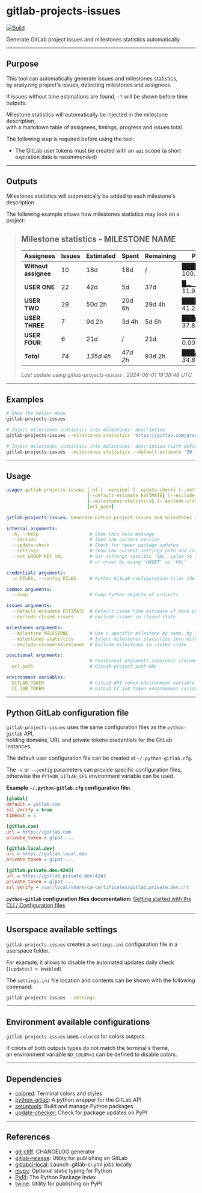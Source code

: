 # gitlab-projects-issues

<!-- markdownlint-disable no-inline-html -->

[![Build](https://gitlab.com/AdrianDC/gitlab-projects-issues/badges/main/pipeline.svg)](https://gitlab.com/AdrianDC/gitlab-projects-issues/-/commits/main/)

Generate GitLab project issues and milestones statistics automatically

---

## Purpose

This tool can automatically generate issues and milestones statistics,  
by analyzing project's issues, detecting milestones and assignees.

If issues without time estimations are found, `~?` will be shown before time outputs.

Milestone statistics will automatically be injected in the milestone description,  
with a markdown table of assignees, timings, progress and issues total.

The following step is required before using the tool:

- The GitLab user tokens must be created with an `api` scope (a short expiration date is recommended)

---

## Outputs

Milestones statistics will automatically be added to each milestone's description.

The following example shows how milestones statistics may look on a project:

> ## Milestone statistics - MILESTONE NAME
>
> | Assignees | Issues | Estimated | Spent | Remaining | Progress |
> |-----------|--------|-----------|-------|-----------|----------|
> | **Without assignee** | 10 | 18d | 18d | / | ██████████ 100.00% |
> | **USER ONE** | 22 | 42d | 5d | 37d | █▂▁▁▁▁▁▁▁▁ 11.90% |
> | **USER TWO** | 29 | 50d 2h | 20d 6h | 29d 4h | ████▂▁▁▁▁▁ 41.29% |
> | **USER THREE** | 7 | 9d 2h | 3d 4h | 5d 6h | ███▅▁▁▁▁▁▁ 37.84% |
> | **USER FOUR** | 6 | 21d | / | 21d | ▁▁▁▁▁▁▁▁▁▁ 0.00% |
> | _**Total**_ | _74_ | _135d 4h_ | _47d 2h_ | 93d 2h | _███▄▁▁▁▁▁▁ 34.87%_ |
>
> _Last update using gitlab-projects-issues : 2024-06-01 19:38:48 UTC_

---

## Examples

<!-- prettier-ignore-start -->

```bash
# Show the helper menu
gitlab-projects-issues

# Inject milestones statistics into milestones' description
gitlab-projects-issues --milestones-statistics 'https://gitlab.com/group/project'

# Inject milestones statistics into milestones' description (with default 20h time per unestimated issues)
gitlab-projects-issues --milestones-statistics --default-estimate '20' 'https://gitlab.com/group/project'
```

<!-- prettier-ignore-end -->

---

## Usage

<!-- prettier-ignore-start -->
<!-- readme-help-start -->

```yaml
usage: gitlab-projects-issues [-h] [--version] [--update-check] [--settings] [--set GROUP KEY VAL] [-c FILES] [--dump]
                              [--default-estimate ESTIMATE] [--exclude-closed-issues] [--milestone MILESTONE]
                              [--milestones-statistics] [--exclude-closed-milestones] [--]
                              [url_path]

gitlab-projects-issues: Generate GitLab project issues and milestones statistics automatically

internal arguments:
  -h, --help                   # Show this help message
  --version                    # Show the current version
  --update-check               # Check for newer package updates
  --settings                   # Show the current settings path and contents
  --set GROUP KEY VAL          # Set settings specific 'VAL' value to [GROUP] > KEY
                               # or unset by using 'UNSET' as 'VAL'

credentials arguments:
  -c FILES, --config FILES     # Python GitLab configuration files (default: PYTHON_GITLAB_CFG environment)

common arguments:
  --dump                       # Dump Python objects of projects

issues arguments:
  --default-estimate ESTIMATE  # Default issue time estimate if none providedin hours (default: 8)
  --exclude-closed-issues      # Exclude issues in closed state

milestones arguments:
  --milestone MILESTONE        # Use a specific milestone by name, by ID, or "None"
  --milestones-statistics      # Inject milestones statistics into milestones' description
  --exclude-closed-milestones  # Exclude milestones in closed state

positional arguments:
  --                           # Positional arguments separator (recommended)
  url_path                     # GitLab project path URL

environment variables:
  GITLAB_TOKEN                 # GitLab API token environment variable
  CI_JOB_TOKEN                 # GitLab CI job token environment variable (CI only)
```

<!-- readme-help-stop -->
<!-- prettier-ignore-end -->

---

## Python GitLab configuration file

`gitlab-projects-issues` uses the same configuration files as the `python-gitlab` API,  
holding domains, URL and private tokens credentials for the GitLab instances.

The default user configuration file can be created at `~/.python-gitlab.cfg`.

The `-c` or `--config` parameters can provide specific configuration files,  
otherwise the `PYTHON_GITLAB_CFG` environment variable can be used.

**Example `~/.python-gitlab.cfg` configuration file:**

```ini
[global]
default = gitlab.com
ssl_verify = true
timeout = 5

[gitlab.com]
url = https://gitlab.com
private_token = glpat-...

[gitlab.local.dev]
url = https://gitlab.local.dev
private_token = glpat-...

[gitlab.private.dev:4243]
url = https://gitlab.private.dev:4243
private_token = glpat-...
ssl_verify = /usr/local/share/ca-certificates/gitlab.private.dev.crt
```


**`python-gitlab` configuration files documentation:** [Getting started with the CLI / Configuration files](https://python-gitlab.readthedocs.io/en/stable/cli-usage.html#configuration-files)

---

## Userspace available settings

`gitlab-projects-issues` creates a `settings.ini` configuration file in a userspace folder.

For example, it allows to disable the automated updates daily check (`[updates] > enabled`)

The `settings.ini` file location and contents can be shown with the following command:

```bash
gitlab-projects-issues --settings
```

---

## Environment available configurations

`gitlab-projects-issues` uses `colored` for colors outputs.

If colors of both outputs types do not match the terminal's theme,  
an environment variable `NO_COLOR=1` can be defined to disable colors.

---

## Dependencies

- [colored](https://pypi.org/project/colored/): Terminal colors and styles
- [python-gitlab](https://pypi.org/project/python-gitlab/): A python wrapper for the GitLab API
- [setuptools](https://pypi.org/project/setuptools/): Build and manage Python packages
- [update-checker](https://pypi.org/project/update-checker/): Check for package updates on PyPI

---

## References

- [git-cliff](https://github.com/orhun/git-cliff): CHANGELOG generator
- [gitlab-release](https://pypi.org/project/gitlab-release/): Utility for publishing on GitLab
- [gitlabci-local](https://pypi.org/project/gitlabci-local/): Launch .gitlab-ci.yml jobs locally
- [mypy](https://pypi.org/project/mypy/): Optional static typing for Python
- [PyPI](https://pypi.org/): The Python Package Index
- [twine](https://pypi.org/project/twine/): Utility for publishing on PyPI
